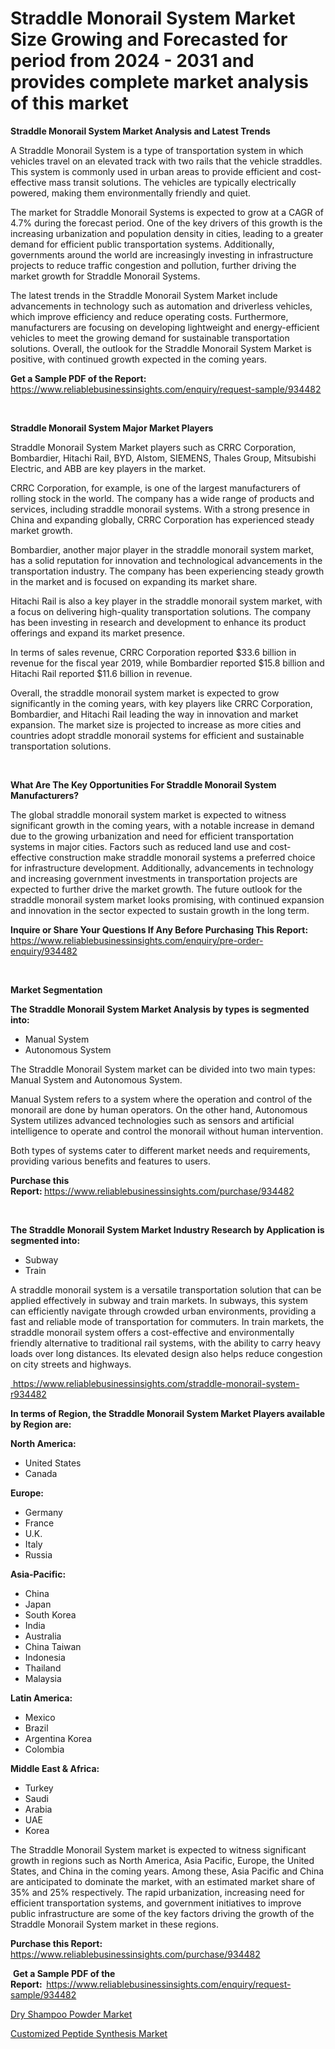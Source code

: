 <p><h1>Straddle Monorail System Market Size Growing and Forecasted for period from 2024 - 2031 and provides complete market analysis of this market</h1></p><p><strong>Straddle Monorail System Market Analysis and Latest Trends</strong></p>
<p><p>A Straddle Monorail System is a type of transportation system in which vehicles travel on an elevated track with two rails that the vehicle straddles. This system is commonly used in urban areas to provide efficient and cost-effective mass transit solutions. The vehicles are typically electrically powered, making them environmentally friendly and quiet.</p><p>The market for Straddle Monorail Systems is expected to grow at a CAGR of 4.7% during the forecast period. One of the key drivers of this growth is the increasing urbanization and population density in cities, leading to a greater demand for efficient public transportation systems. Additionally, governments around the world are increasingly investing in infrastructure projects to reduce traffic congestion and pollution, further driving the market growth for Straddle Monorail Systems.</p><p>The latest trends in the Straddle Monorail System Market include advancements in technology such as automation and driverless vehicles, which improve efficiency and reduce operating costs. Furthermore, manufacturers are focusing on developing lightweight and energy-efficient vehicles to meet the growing demand for sustainable transportation solutions. Overall, the outlook for the Straddle Monorail System Market is positive, with continued growth expected in the coming years.</p></p>
<p><strong>Get a Sample PDF of the Report:&nbsp;</strong> <a href="https://www.reliablebusinessinsights.com/enquiry/request-sample/934482">https://www.reliablebusinessinsights.com/enquiry/request-sample/934482</a></p>
<p>&nbsp;</p>
<p><strong>Straddle Monorail System Major Market Players</strong></p>
<p><p>Straddle Monorail System Market players such as CRRC Corporation, Bombardier, Hitachi Rail, BYD, Alstom, SIEMENS, Thales Group, Mitsubishi Electric, and ABB are key players in the market.</p><p>CRRC Corporation, for example, is one of the largest manufacturers of rolling stock in the world. The company has a wide range of products and services, including straddle monorail systems. With a strong presence in China and expanding globally, CRRC Corporation has experienced steady market growth.</p><p>Bombardier, another major player in the straddle monorail system market, has a solid reputation for innovation and technological advancements in the transportation industry. The company has been experiencing steady growth in the market and is focused on expanding its market share.</p><p>Hitachi Rail is also a key player in the straddle monorail system market, with a focus on delivering high-quality transportation solutions. The company has been investing in research and development to enhance its product offerings and expand its market presence.</p><p>In terms of sales revenue, CRRC Corporation reported $33.6 billion in revenue for the fiscal year 2019, while Bombardier reported $15.8 billion and Hitachi Rail reported $11.6 billion in revenue.</p><p>Overall, the straddle monorail system market is expected to grow significantly in the coming years, with key players like CRRC Corporation, Bombardier, and Hitachi Rail leading the way in innovation and market expansion. The market size is projected to increase as more cities and countries adopt straddle monorail systems for efficient and sustainable transportation solutions.</p></p>
<p>&nbsp;</p>
<p><strong>What Are The Key Opportunities For Straddle Monorail System Manufacturers?</strong></p>
<p><p>The global straddle monorail system market is expected to witness significant growth in the coming years, with a notable increase in demand due to the growing urbanization and need for efficient transportation systems in major cities. Factors such as reduced land use and cost-effective construction make straddle monorail systems a preferred choice for infrastructure development. Additionally, advancements in technology and increasing government investments in transportation projects are expected to further drive the market growth. The future outlook for the straddle monorail system market looks promising, with continued expansion and innovation in the sector expected to sustain growth in the long term.</p></p>
<p><strong>Inquire or Share Your Questions If Any Before Purchasing This Report:</strong> <a href="https://www.reliablebusinessinsights.com/enquiry/pre-order-enquiry/934482">https://www.reliablebusinessinsights.com/enquiry/pre-order-enquiry/934482</a></p>
<p>&nbsp;</p>
<p><strong>Market Segmentation</strong></p>
<p><strong>The Straddle Monorail System Market Analysis by types is segmented into:</strong></p>
<p><ul><li>Manual System</li><li>Autonomous System</li></ul></p>
<p><p>The Straddle Monorail System market can be divided into two main types: Manual System and Autonomous System. </p><p>Manual System refers to a system where the operation and control of the monorail are done by human operators. On the other hand, Autonomous System utilizes advanced technologies such as sensors and artificial intelligence to operate and control the monorail without human intervention.</p><p>Both types of systems cater to different market needs and requirements, providing various benefits and features to users.</p></p>
<p><strong>Purchase this Report:&nbsp;</strong><a href="https://www.reliablebusinessinsights.com/purchase/934482">https://www.reliablebusinessinsights.com/purchase/934482</a></p>
<p>&nbsp;</p>
<p><strong>The Straddle Monorail System Market Industry Research by Application is segmented into:</strong></p>
<p><ul><li>Subway</li><li>Train</li></ul></p>
<p><p>A straddle monorail system is a versatile transportation solution that can be applied effectively in subway and train markets. In subways, this system can efficiently navigate through crowded urban environments, providing a fast and reliable mode of transportation for commuters. In train markets, the straddle monorail system offers a cost-effective and environmentally friendly alternative to traditional rail systems, with the ability to carry heavy loads over long distances. Its elevated design also helps reduce congestion on city streets and highways.</p></p>
<p><a href="https://www.reliablebusinessinsights.com/straddle-monorail-system-r934482">&nbsp;https://www.reliablebusinessinsights.com/straddle-monorail-system-r934482</a></p>
<p><strong>In terms of Region, the Straddle Monorail System Market Players available by Region are:</strong></p>
<p>
    <p> <strong> North America: </strong>
        <ul>
            <li>United States</li>
            <li>Canada</li>
        </ul>
        </p> 
    <p> <strong> Europe: </strong>
        <ul>
            <li>Germany</li>
            <li>France</li>
            <li>U.K.</li>
            <li>Italy</li>
            <li>Russia</li>
        </ul>
        </p> 
    <p> <strong> Asia-Pacific: </strong>
        <ul>
            <li>China</li>
            <li>Japan</li>
            <li>South Korea</li>
            <li>India</li>
            <li>Australia</li>
            <li>China Taiwan</li>
            <li>Indonesia</li>
            <li>Thailand</li>
            <li>Malaysia</li>
        </ul>
        </p> 
    <p> <strong> Latin America: </strong>
        <ul>
            <li>Mexico</li>
            <li>Brazil</li>
            <li>Argentina Korea</li>
            <li>Colombia</li>
        </ul>
        </p> 
    <p> <strong> Middle East & Africa: </strong>
        <ul>
            <li>Turkey</li>
            <li>Saudi</li>
            <li>Arabia</li>
            <li>UAE</li>
            <li>Korea</li>
        </ul>
    </p>
    </p>
<p><p>The Straddle Monorail System market is expected to witness significant growth in regions such as North America, Asia Pacific, Europe, the United States, and China in the coming years. Among these, Asia Pacific and China are anticipated to dominate the market, with an estimated market share of 35% and 25% respectively. The rapid urbanization, increasing need for efficient transportation systems, and government initiatives to improve public infrastructure are some of the key factors driving the growth of the Straddle Monorail System market in these regions.</p></p>
<p><strong>Purchase this Report: </strong><a href="https://www.reliablebusinessinsights.com/purchase/934482">https://www.reliablebusinessinsights.com/purchase/934482</a></p>
<p>&nbsp;<strong>Get a Sample PDF of the Report:&nbsp;&nbsp;</strong><a href="https://www.reliablebusinessinsights.com/enquiry/request-sample/934482">https://www.reliablebusinessinsights.com/enquiry/request-sample/934482</a></p>
<p><strong></strong></p>
<p><p><a href="https://www.linkedin.com/pulse/dry-shampoo-powder-market-forecasts-trends-impact-analysis-m6whe?trackingId=3JwqsoUPT2COpAC98qO2rw%3D%3D">Dry Shampoo Powder Market</a></p><p><a href="https://github.com/caseyee25/Market-Research-Report-List-1/blob/main/customized-peptide-synthesis-market.md">Customized Peptide Synthesis Market</a></p></p>